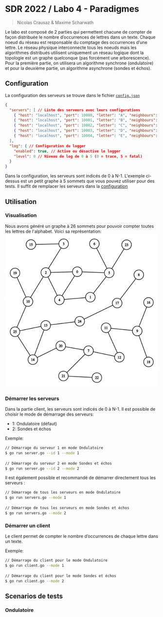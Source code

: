 # SDR 2022 / Labo 4 - Paradigmes

> Nicolas Crausaz & Maxime Scharwath

Le labo est composé de 2 parties qui permettent chacune de compter de façon distribuée le nombre
d’occurrences de lettres dans un texte. Chaque noeud du réseau est responsable du comptage des
occurrences d’une lettre. Le réseau physique interconnecte tous les noeuds mais les algorithmes
distribués utilisent uniquement un réseau logique dont la topologie est un graphe quelconque (pas
forcément une arborescence). Pour la première partie, on utilisera un algorithme synchrone
(ondulatoire) et pour la deuxième partie, un algorithme asynchrone (sondes et échos).

## Configuration

La configuration des serveurs se trouve dans le fichier [`config.json`](./config.json)

```json
{
  "servers": [ // Liste des serveurs avec leurs configurations
    { "host": "localhost", "port": 10000, "letter": "A", "neighbours": [1, 4] },
    { "host": "localhost", "port": 10001, "letter": "B", "neighbours": [0, 2] },
    { "host": "localhost", "port": 10002, "letter": "C", "neighbours": [1, 3, 4] },
    { "host": "localhost", "port": 10003, "letter": "D", "neighbours": [2, 4] },
    { "host": "localhost", "port": 10004, "letter": "E", "neighbours": [0, 2, 3] }
  ],
  "log": { // Configuration du logger
    "enabled": true, // Active ou désactive le logger
    "level": 0 // Niveau de log de 0 à 5 (0 = trace, 5 = fatal)
  }
}
```

Dans la configuration, les serveurs sont indicés de 0 à N-1. L'exemple ci-dessus est un petit graphe à 5 sommets 
que vous pouvez utiliser pour des tests. Il suffit de remplacer les serveurs dans la [configuration](./config.json)

## Utilisation

### Visualisation

Nous avons généré un graphe à 26 sommets pour pouvoir compter toutes les lettres de l'alphabet. Voici sa représentation:
![Graphe à 26 sommets](./docs/graph.png)

### Démarrer les serveurs

Dans la partie client, les serveurs sont indicés de 0 à N-1.
Il est possible de choisir le mode de démarrage des serveurs:
- 1: Ondulatoire (défaut)
- 2: Sondes et échos

Exemple:
```bash
// Démarrage du serveur 1 en mode Ondulatoire
$ go run server.go --id 1 --mode 1

// Démarrage du serveur 2 en mode Sondes et échos
$ go run server.go --id 2 --mode 2
```
Il est également possible et recommandé de démarrer directement tous les serveurs :

```bash
// Démarrage de tous les serveurs en mode Ondulatoire
$ go run servers.go --mode 1

// Démarrage de tous les serveurs en mode Sondes et échos
$ go run servers.go --mode 2
```


### Démarrer un client

Le client permet de compter le nombre d’occurrences de chaque lettre dans un texte.

Exemple:
```bash
// Démarrage du client pour le mode Ondulatoire
$ go run client.go --mode 1

// Démarrage du client pour le mode Sondes et échos
$ go run client.go --mode 2
```

## Scenarios de tests

### Ondulatoire

